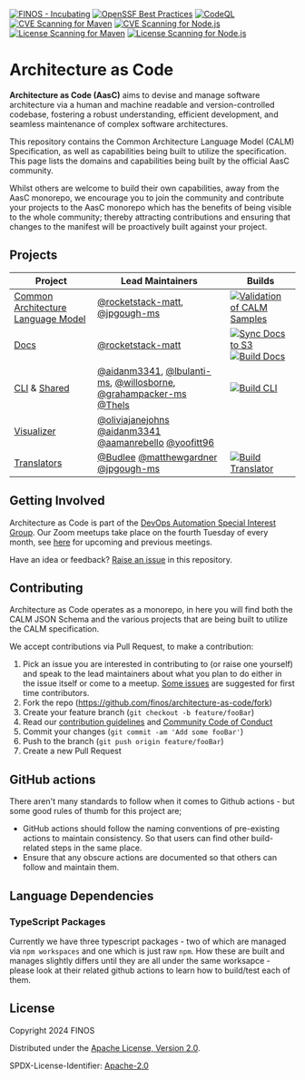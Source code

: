 [![FINOS - Incubating](https://cdn.jsdelivr.net/gh/finos/contrib-toolbox@master/images/badge-incubating.svg)](https://finosfoundation.atlassian.net/wiki/display/FINOS/Incubating)
[![OpenSSF Best Practices](https://www.bestpractices.dev/projects/8821/badge)](https://www.bestpractices.dev/projects/8821)
[![CodeQL](https://github.com/finos/architecture-as-code/actions/workflows/github-code-scanning/codeql/badge.svg)](https://github.com/finos/architecture-as-code/actions/workflows/github-code-scanning/codeql)
[![CVE Scanning for Maven](https://github.com/finos/architecture-as-code/actions/workflows/cve-scanning-maven.yml/badge.svg)](https://github.com/finos/architecture-as-code/actions/workflows/cve-scanning-maven.yml)
[![CVE Scanning for Node.js](https://github.com/finos/architecture-as-code/actions/workflows/cve-scanning-node.yml/badge.svg)](https://github.com/finos/architecture-as-code/actions/workflows/cve-scanning-node.yml)
[![License Scanning for Maven](https://github.com/finos/architecture-as-code/actions/workflows/license-scanning-maven.yml/badge.svg)](https://github.com/finos/architecture-as-code/actions/workflows/license-scanning-maven.yml)
[![License Scanning for Node.js](https://github.com/finos/architecture-as-code/actions/workflows/license-scanning-node.yml/badge.svg)](https://github.com/finos/architecture-as-code/actions/workflows/license-scanning-node.yml)

# Architecture as Code

**Architecture as Code (AasC)** aims to devise and manage software architecture via a human and machine readable and
version-controlled
codebase, fostering a robust understanding, efficient development, and seamless maintenance of complex software
architectures.

This repository contains the Common Architecture Language Model (CALM) Specification, as well as capabilities being
built to utilize the
specification. This page lists the domains and capabilities being built by the official AasC community.

Whilst others are welcome to build their own capabilities, away from the AasC monorepo, we encourage you to join the
community and contribute your projects to the AasC monorepo which has the benefits of being visible to the whole
community; thereby attracting contributions and ensuring that changes to the manifest will be proactively built against
your project.

## Projects

| Project                                      | Lead Maintainers                                                                                                                                                                                                                        | Builds                                                                                                                                                                                                                                                                                                                                                                                       |
| -------------------------------------------- | --------------------------------------------------------------------------------------------------------------------------------------------------------------------------------------------------------------------------------------- | -------------------------------------------------------------------------------------------------------------------------------------------------------------------------------------------------------------------------------------------------------------------------------------------------------------------------------------------------------------------------------------------- |
| [Common Architecture Language Model](./calm) | [@rocketstack-matt](https://github.com/rocketstack-matt), [@jpgough-ms](https://github.com/jpgough-ms)                                                                                                                                  | [![Validation of CALM Samples](https://github.com/finos/architecture-as-code/actions/workflows/validate-spectral.yml/badge.svg)](https://github.com/finos/architecture-as-code/actions/workflows/validate-spectral.yml)                                                                                                                                                                      |
| [Docs](./docs)                               | [@rocketstack-matt](https://github.com/rocketstack-matt)                                                                                                                                                                                | [![Sync Docs to S3](https://github.com/finos/architecture-as-code/actions/workflows/s3-docs-sync.yml/badge.svg)](https://github.com/finos/architecture-as-code/actions/workflows/s3-docs-sync.yml) [![Build Docs](https://github.com/finos/architecture-as-code/actions/workflows/build-docs.yml/badge.svg)](https://github.com/finos/architecture-as-code/actions/workflows/build-docs.yml) |
| [CLI](./cli) & [Shared](./shared)            | [@aidanm3341](https://github.com/aidanm3341), [@lbulanti-ms](https://github.com/lbulanti-ms), [@willosborne](https://github.com/willosborne), [@grahampacker-ms](https://github.com/grahampacker-ms) [@Thels](https://github.com/Thels) | [![Build CLI](https://github.com/finos/architecture-as-code/actions/workflows/build-cli.yml/badge.svg)](https://github.com/finos/architecture-as-code/actions/workflows/build-cli.yml)                                                                                                                                                                                                       |
| [Visualizer](./calm-visualizer)              | [@oliviajanejohns](https://github.com/oliviajanejohns) [@aidanm3341](https://github.com/aidanm3341) [@aamanrebello](https://github.com/aamanrebello) [@yoofitt96](https://github.com/YoofiTT96)                                         |
| [Translators](./translator)                  | [@Budlee](https://github.com/Budlee) [@matthewgardner](https://github.com/matthewgardner) [@jpgough-ms](https://github.com/jpgough-ms)                                                                                                  | [![Build Translator](https://github.com/finos/architecture-as-code/actions/workflows/build-translator.yml/badge.svg)](https://github.com/finos/architecture-as-code/actions/workflows/build-translator.yml)                                                                                                                                                                                  |

## Getting Involved

Architecture as Code is part of
the [DevOps Automation Special Interest Group](https://devops.finos.org/docs/working-groups/aasc/). Our Zoom meetups
take place on the fourth Tuesday of every month,
see [here](https://github.com/finos/devops-automation/issues?q=label%3Ameeting+label%3Aarchitecture-as-code+) for
upcoming and previous meetings.

Have an idea or feedback? [Raise an issue](https://github.com/finos/architecture-as-code/issues/new/choose) in this
repository.

## Contributing

Architecture as Code operates as a monorepo, in here you will find both the CALM JSON Schema and the various projects
that are being built to utilize the CALM specification.

We accept contributions via Pull Request, to make a contribution:

1. Pick an issue you are interested in contributing to (or raise one yourself) and speak to the lead maintainers about what you plan to do either in the issue itself or come to a meetup. [Some issues](https://github.com/finos/architecture-as-code/issues?q=is%3Aissue+is%3Aopen+label%3A%22good+first+issue%22) are suggested for first time contributors.
2. Fork the repo (<https://github.com/finos/architecture-as-code/fork>)
3. Create your feature branch (`git checkout -b feature/fooBar`)
4. Read our [contribution guidelines](.github/CONTRIBUTING.md)
   and [Community Code of Conduct](https://www.finos.org/code-of-conduct)
5. Commit your changes (`git commit -am 'Add some fooBar'`)
6. Push to the branch (`git push origin feature/fooBar`)
7. Create a new Pull Request

## GitHub actions

There aren't many standards to follow when it comes to Github actions - but some good rules of thumb for this project are;

- GitHub actions should follow the naming conventions of pre-existing actions to maintain consistency. So that users can find other build-related steps in the same place.
- Ensure that any obscure actions are documented so that others can follow and maintain them.

## Language Dependencies

### TypeScript Packages

Currently we have three typescript packages - two of which are managed via `npm workspaces` and one which is just raw `npm`. How these are built and manages slightly differs until they are all under the same worksapce - please look at their related github actions to learn how to build/test each of them.

## License

Copyright 2024 FINOS

Distributed under the [Apache License, Version 2.0](http://www.apache.org/licenses/LICENSE-2.0).

SPDX-License-Identifier: [Apache-2.0](https://spdx.org/licenses/Apache-2.0)
